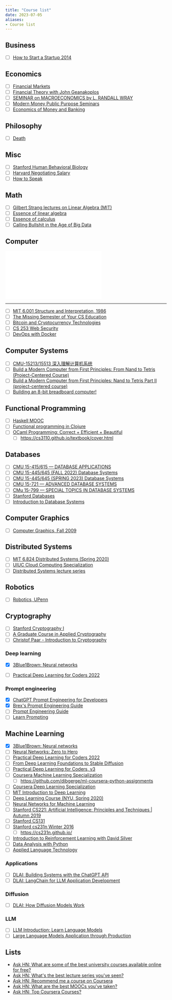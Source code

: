 ```yaml
---
title: "Course list"
date: 2023-07-05
aliases:
- Course list
---
```


## Business
- [ ] [How to Start a Startup 2014](https://www.youtube.com/watch?v=CBYhVcO4WgI)

## Economics
- [ ] [Financial Markets](https://oyc.yale.edu/economics/econ-252)
- [ ] [Financial Theory with John Geanakoplos](https://www.youtube.com/playlist?list=PLEDC55106E0BA18FC)
- [ ] [SEMINAR on MACROECONOMICS by L. RANDALL WRAY](https://www.youtube.com/playlist?list=PLnw-449iRxO-BbfN55FdOVZVpmbrLp7Et)
- [ ] [Modern Money Public Purpose Seminars](https://www.youtube.com/playlist?list=PLoGqI16J4bCvzK8-SD8bjoqj-ib-0a7tl)
- [ ] [Economics of Money and Banking](https://www.coursera.org/learn/money-banking)

## Philosophy 
- [ ] [Death](https://oyc.yale.edu/death/phil-176)

## Misc
- [ ] [Stanford Human Behavioral Biology](https://www.youtube.com/playlist?list=PL848F2368C90DDC3D)
- [ ] [Harvard Negotiating Salary](https://pll.harvard.edu/course/negotiating-salary?delta=0)
- [ ] [How to Speak](https://www.youtube.com/@mitocw)

## Math
- [ ] [Gilbert Strang lectures on Linear Algebra (MIT)](https://www.youtube.com/playlist?list=PL49CF3715CB9EF31D)
- [ ] [Essence of linear algebra](https://www.youtube.com/playlist?list=PLZHQObOWTQDPD3MizzM2xVFitgF8hE_ab)
- [ ] [Essence of calculus](https://www.youtube.com/playlist?list=PLZHQObOWTQDMsr9K-rj53DwVRMYO3t5Yr)
- [ ] [Calling Bullshit in the Age of Big Data](https://www.youtube.com/playlist?list=PLPnZfvKID1Sje5jWxt-4CSZD7bUI4gSPS)

## Computer
![Teach Yourself Computer Science](notes/Teach%20Yourself%20Computer%20Science.md)

---

- [ ] [MIT 6.001 Structure and Interpretation, 1986](https://www.youtube.com/playlist?list=PLE18841CABEA24090)
- [ ] [The Missing Semester of Your CS Education](https://missing.csail.mit.edu/)
- [ ] [Bitcoin and Cryptocurrency Technologies]([https://www.coursera.org/learn/cryptocurrency/](https://www.coursera.org/learn/cryptocurrency/))
- [ ] [CS 253 Web Security](https://www.youtube.com/playlist?list=PL1y1iaEtjSYiiSGVlL1cHsXN_kvJOOhu-)
- [ ] [DevOps with Docker](https://devopswithdocker.com/)

## Computer Systems
- [ ] [CMU-15213/15513 深入理解计算机系统](https://www.youtube.com/playlist?list=PLcQU3vbfgCc9sVAiHf5761UUApjZ3ZD3x)
- [ ] [Build a Modern Computer from First Principles: From Nand to Tetris (Project-Centered Course)](https://www.coursera.org/learn/build-a-computer)
- [ ] [Build a Modern Computer from First Principles: Nand to Tetris Part II (project-centered course)](https://www.coursera.org/learn/nand2tetris2)
- [ ] [Building an 8-bit breadboard computer!](https://www.youtube.com/playlist?list=PLowKtXNTBypGqImE405J2565dvjafglHU)

## Functional Programming
- [ ] [Haskell MOOC](https://haskell.mooc.fi/)
- [ ] [Functional programming in Clojure](notes/Functional%20programming%20in%20Clojure.md)
- [ ] [OCaml Programming: Correct + Efficient + Beautiful](https://www.youtube.com/playlist?list=PLre5AT9JnKShBOPeuiD9b-I4XROIJhkIU)
	- [ ] https://cs3110.github.io/textbook/cover.html

## Databases
- [ ] [CMU 15-415/615 — DATABASE APPLICATIONS](https://15415.courses.cs.cmu.edu/fall2016)
- [ ] [CMU 15-445/645 (FALL 2022) Database Systems](https://15445.courses.cs.cmu.edu/fall2022/)
- [ ] [CMU 15-445/645 (SPRING 2023) Database Systems](https://15445.courses.cs.cmu.edu/spring2023/)
- [ ] [CMU 15-721 — ADVANCED DATABASE SYSTEMS](https://15721.courses.cs.cmu.edu/spring2023)
- [ ] [CMu 15-799 — SPECIAL TOPICS IN DATABASE SYSTEMS](https://15799.courses.cs.cmu.edu/spring2022/)
- [ ] [Stanford Databases](https://online.stanford.edu/courses/soe-ydatabases-databases)
- [ ] [Introduction to Database Systems](https://cs186berkeley.net/)

## Computer Graphics
- [ ] [Computer Graphics, Fall 2009](https://www.youtube.com/playlist?list=PL_w_qWAQZtAZhtzPI5pkAtcUVgmzdAP8g)

## Distributed Systems
- [ ] [MIT 6.824 Distributed Systems (Spring 2020)](https://www.youtube.com/playlist?list=PLrw6a1wE39_tb2fErI4-WkMbsvGQk9_UB)
- [ ] [UIUC Cloud Computing Specialization](https://www.coursera.org/specializations/cloud-computing)
- [ ] [Distributed Systems lecture series](https://www.youtube.com/playlist?list=PLeKd45zvjcDFUEv_ohr_HdUFe97RItdiB)

## Robotics
- [ ] [Robotics, UPenn](https://www.coursera.org/specializations/robotics)

## Cryptography
- [ ] [Stanford Cryptography I](https://www.coursera.org/learn/crypto)
- [ ] [A Graduate Course in Applied Cryptography](https://toc.cryptobook.us/)
- [ ] [Christof Paar - Introduction to Cryptography](https://www.youtube.com/playlist?list=PL6N5qY2nvvJE8X75VkXglSrVhLv1tVcfy)

### Deep learning
* [x] [3Blue1Brown: Neural networks](https://www.youtube.com/playlist?list=PLZHQObOWTQDNU6R1_67000Dx_ZCJB-3pi)
- [ ] [Practical Deep Learning for Coders 2022](notes/Practical%20Deep%20Learning%20for%20Coders%202022.md)

### Prompt engineering
- [x] [ChatGPT Prompt Engineering for Developers](notes/ChatGPT%20Prompt%20Engineering%20for%20Developers.md)
- [x] [Brex's Prompt Engineering Guide](https://github.com/brexhq/prompt-engineering/blob/main/README.md)
- [ ] [Prompt Engineering Guide](https://www.promptingguide.ai/)
- [ ] [Learn Prompting](https://learnprompting.org/)

## Machine Learning
- [x] [3Blue1Brown: Neural networks](https://www.youtube.com/playlist?list=PLZHQObOWTQDNU6R1_67000Dx_ZCJB-3pi)
- [ ] [Neural Networks: Zero to Hero](https://karpathy.ai/zero-to-hero.html)
- [ ] [Practical Deep Learning for Coders 2022](pages/Courses/Practical%20Deep%20Learning%20for%20Coders%202022.md)
- [ ] [From Deep Learning Foundations to Stable Diffusion](https://course.fast.ai/Lessons/part2.html)
- [ ] [Practical Deep Learning for Coders, v3](https://course19.fast.ai/)
- [ ] [Coursera Machine Learning Specialization](https://www.coursera.org/specializations/machine-learning-introduction)
	- [ ] https://github.com/dibgerge/ml-coursera-python-assignments
- [ ] [Coursera Deep Learning Specialization](https://www.coursera.org/specializations/deep-learning)
- [ ] [MIT Introduction to Deep Learning](http://introtodeeplearning.com/)
- [ ] [Deep Learning Course (NYU, Spring 2020)](https://www.youtube.com/playlist?list=PL80I41oVxglKcAHllsU0txr3OuTTaWX2v)
- [ ] [Neural Networks for Machine Learning](https://www.cs.toronto.edu/~hinton/coursera_lectures.html)
- [ ] [Stanford CS221: Artificial Intelligence: Principles and Techniques | Autumn 2019](https://www.youtube.com/playlist?list=PLoROMvodv4rO1NB9TD4iUZ3qghGEGtqNX)
- [ ] [Stanford CS131](http://vision.stanford.edu/teaching/cs131_fall2223/index.html)
- [ ] [Stanford cs231n Winter 2016](https://www.youtube.com/playlist?list=PLkt2uSq6rBVctENoVBg1TpCC7OQi31AlC)
	- [ ] https://cs231n.github.io/
- [ ] [Introduction to Reinforcement Learning with David Silver](https://www.deepmind.com/learning-resources/introduction-to-reinforcement-learning-with-david-silver)
- [ ] [Data Analysis with Python](https://courses.mooc.fi/org/uh-cs/courses/dap-22)
- [ ] [Applied Language Technology](https://applied-language-technology.mooc.fi/html/index.html)

### Applications
- [ ] [DLAI: Building Systems with the ChatGPT API](https://learn.deeplearning.ai/chatgpt-building-system)
- [ ] [DLAI: LangChain for LLM Application Development](https://learn.deeplearning.ai/langchain)

### Diffusion
- [ ] [DLAI: How Diffusion Models Work](https://learn.deeplearning.ai/diffusion-models)

### LLM
- [ ] [LLM Introduction: Learn Language Models](https://gist.github.com/rain-1/eebd5e5eb2784feecf450324e3341c8d)
- [ ] [Large Language Models Application through Production](notes/LLM101x.md)

## Lists
- [Ask HN: What are some of the best university courses available online for free?](https://news.ycombinator.com/item?id=35536042)
- [Ask HN: What's the best lecture series you've seen?](https://news.ycombinator.com/item?id=34591291)
- [Ask HN: Recommend me a course on Coursera](https://news.ycombinator.com/item?id=22826722)
- [Ask HN: What are the best MOOCs you've taken?](https://news.ycombinator.com/item?id=16745042)
- [Ask HN: Top Coursera Courses?](https://news.ycombinator.com/item?id=25245125)